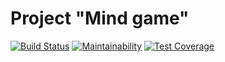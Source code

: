 # Project "Mind game"

[![Build Status](https://travis-ci.com/kalash-job/php-project-lvl1.svg?branch=master)](https://travis-ci.com/kalash-job/php-project-lvl1)
[![Maintainability](https://api.codeclimate.com/v1/badges/b5fa2f16662818f5bbc8/maintainability)](https://codeclimate.com/github/kalash-job/php-project-lvl1/maintainability)
[![Test Coverage](https://api.codeclimate.com/v1/badges/b5fa2f16662818f5bbc8/test_coverage)](https://codeclimate.com/github/kalash-job/php-project-lvl1/test_coverage)